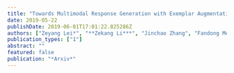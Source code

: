 ```yaml
---
title: "Towards Multimodal Response Generation with Exemplar Augmentation and Curriculum Optimization"
date: 2019-05-22
publishDate: 2019-06-01T17:01:22.825286Z
authors: ["Zeyang Lei*", "**Zekang Li***", "Jinchao Zhang", "Fandong Meng", "Yang Feng", "Cheng Niu", "Jie Zhou"]
publication_types: ["1"]
abstract: ""
featured: false
publication: "*Arxiv*"
---
```


